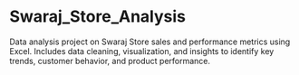 # Swaraj_Store_Analysis
Data analysis project on Swaraj Store sales and performance metrics using Excel. Includes data cleaning, visualization, and insights to identify key trends, customer behavior, and product performance.
